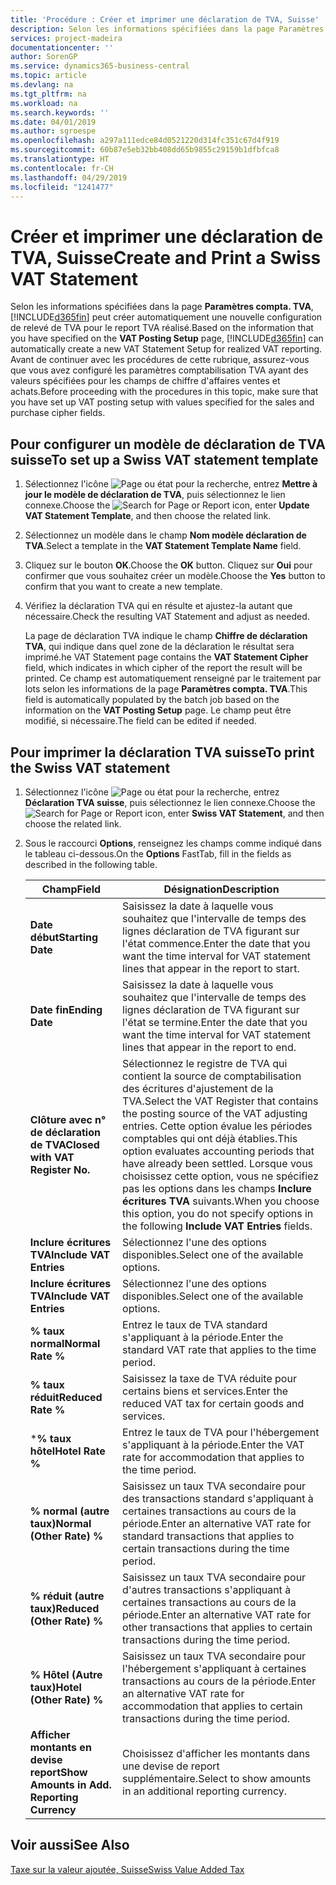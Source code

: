 ```yaml
---
title: 'Procédure : Créer et imprimer une déclaration de TVA, Suisse'
description: Selon les informations spécifiées dans la page Paramètres compta. TVA, Business Central peut créer automatiquement une nouvelle configuration de relevé de TVA pour le report TVA réalisé. Avant de continuer avec les procédures de cette rubrique, assurez-vous que vous avez configuré les paramètres comptabilisation TVA ayant des valeurs spécifiées pour les champs de chiffre d'affaires ventes et achats.
services: project-madeira
documentationcenter: ''
author: SorenGP
ms.service: dynamics365-business-central
ms.topic: article
ms.devlang: na
ms.tgt_pltfrm: na
ms.workload: na
ms.search.keywords: ''
ms.date: 04/01/2019
ms.author: sgroespe
ms.openlocfilehash: a297a111edce84d0521220d314fc351c67d4f919
ms.sourcegitcommit: 60b87e5eb32bb408dd65b9855c29159b1dfbfca8
ms.translationtype: HT
ms.contentlocale: fr-CH
ms.lasthandoff: 04/29/2019
ms.locfileid: "1241477"
---
```

# <a name="create-and-print-a-swiss-vat-statement"></a><span data-ttu-id="f9977-104">Créer et imprimer une déclaration de TVA, Suisse</span><span class="sxs-lookup"><span data-stu-id="f9977-104">Create and Print a Swiss VAT Statement</span></span>
<span data-ttu-id="f9977-105">Selon les informations spécifiées dans la page **Paramètres compta. TVA**, [!INCLUDE[d365fin](../../includes/d365fin_md.md)] peut créer automatiquement une nouvelle configuration de relevé de TVA pour le report TVA réalisé.</span><span class="sxs-lookup"><span data-stu-id="f9977-105">Based on the information that you have specified on the **VAT Posting Setup** page, [!INCLUDE[d365fin](../../includes/d365fin_md.md)] can automatically create a new VAT Statement Setup for realized VAT reporting.</span></span> <span data-ttu-id="f9977-106">Avant de continuer avec les procédures de cette rubrique, assurez-vous que vous avez configuré les paramètres comptabilisation TVA ayant des valeurs spécifiées pour les champs de chiffre d'affaires ventes et achats.</span><span class="sxs-lookup"><span data-stu-id="f9977-106">Before proceeding with the procedures in this topic, make sure that you have set up VAT posting setup with values specified for the sales and purchase cipher fields.</span></span>  

## <a name="to-set-up-a-swiss-vat-statement-template"></a><span data-ttu-id="f9977-107">Pour configurer un modèle de déclaration de TVA suisse</span><span class="sxs-lookup"><span data-stu-id="f9977-107">To set up a Swiss VAT statement template</span></span>  

1.  <span data-ttu-id="f9977-108">Sélectionnez l'icône ![Page ou état pour la recherche](../../media/ui-search/search_small.png "icône Page ou état pour la recherche"), entrez **Mettre à jour le modèle de déclaration de TVA**, puis sélectionnez le lien connexe.</span><span class="sxs-lookup"><span data-stu-id="f9977-108">Choose the ![Search for Page or Report](../../media/ui-search/search_small.png "Search for Page or Report icon") icon, enter **Update VAT Statement Template**, and then choose the related link.</span></span>  
2.  <span data-ttu-id="f9977-109">Sélectionnez un modèle dans le champ **Nom modèle déclaration de TVA**.</span><span class="sxs-lookup"><span data-stu-id="f9977-109">Select a template in the **VAT Statement Template Name** field.</span></span>
3.  <span data-ttu-id="f9977-110">Cliquez sur le bouton **OK**.</span><span class="sxs-lookup"><span data-stu-id="f9977-110">Choose the **OK** button.</span></span> <span data-ttu-id="f9977-111">Cliquez sur **Oui** pour confirmer que vous souhaitez créer un modèle.</span><span class="sxs-lookup"><span data-stu-id="f9977-111">Choose the **Yes** button to confirm that you want to create a new template.</span></span>  
4.  <span data-ttu-id="f9977-112">Vérifiez la déclaration TVA qui en résulte et ajustez-la autant que nécessaire.</span><span class="sxs-lookup"><span data-stu-id="f9977-112">Check the resulting VAT Statement and adjust as needed.</span></span>  

     <span data-ttu-id="f9977-113">La page de déclaration TVA indique le champ **Chiffre de déclaration TVA**, qui indique dans quel zone de la déclaration le résultat sera imprimé.</span><span class="sxs-lookup"><span data-stu-id="f9977-113">he VAT Statement page contains the **VAT Statement Cipher** field, which indicates in which cipher of the report the result will be printed.</span></span> <span data-ttu-id="f9977-114">Ce champ est automatiquement renseigné par le traitement par lots selon les informations de la page **Paramètres compta. TVA**.</span><span class="sxs-lookup"><span data-stu-id="f9977-114">This field is automatically populated by the batch job based on the information on the **VAT Posting Setup** page.</span></span> <span data-ttu-id="f9977-115">Le champ peut être modifié, si nécessaire.</span><span class="sxs-lookup"><span data-stu-id="f9977-115">The field can be edited if needed.</span></span>  

## <a name="to-print-the-swiss-vat-statement"></a><span data-ttu-id="f9977-116">Pour imprimer la déclaration TVA suisse</span><span class="sxs-lookup"><span data-stu-id="f9977-116">To print the Swiss VAT statement</span></span>  

1.  <span data-ttu-id="f9977-117">Sélectionnez l'icône ![Page ou état pour la recherche](../../media/ui-search/search_small.png "Page ou état pour la recherche"), entrez **Déclaration TVA suisse**, puis sélectionnez le lien connexe.</span><span class="sxs-lookup"><span data-stu-id="f9977-117">Choose the ![Search for Page or Report](../../media/ui-search/search_small.png "Search for Page or Report icon") icon, enter **Swiss VAT Statement**, and then choose the related link.</span></span>  
2.  <span data-ttu-id="f9977-118">Sous le raccourci **Options**, renseignez les champs comme indiqué dans le tableau ci-dessous.</span><span class="sxs-lookup"><span data-stu-id="f9977-118">On the **Options** FastTab, fill in the fields as described in the following table.</span></span>  

    |<span data-ttu-id="f9977-119">Champ</span><span class="sxs-lookup"><span data-stu-id="f9977-119">Field</span></span>|<span data-ttu-id="f9977-120">Désignation</span><span class="sxs-lookup"><span data-stu-id="f9977-120">Description</span></span>|  
    |---------------------------------|---------------------------------------|  
    |<span data-ttu-id="f9977-121">**Date début**</span><span class="sxs-lookup"><span data-stu-id="f9977-121">**Starting Date**</span></span>|<span data-ttu-id="f9977-122">Saisissez la date à laquelle vous souhaitez que l'intervalle de temps des lignes déclaration de TVA figurant sur l'état commence.</span><span class="sxs-lookup"><span data-stu-id="f9977-122">Enter the date that you want the time interval for VAT statement lines that appear in the report to start.</span></span>|  
    |<span data-ttu-id="f9977-123">**Date fin**</span><span class="sxs-lookup"><span data-stu-id="f9977-123">**Ending Date**</span></span>|<span data-ttu-id="f9977-124">Saisissez la date à laquelle vous souhaitez que l'intervalle de temps des lignes déclaration de TVA figurant sur l'état se termine.</span><span class="sxs-lookup"><span data-stu-id="f9977-124">Enter the date that you want the time interval for VAT statement lines that appear in the report to end.</span></span>|  
    |<span data-ttu-id="f9977-125">**Clôture avec n° de déclaration de TVA**</span><span class="sxs-lookup"><span data-stu-id="f9977-125">**Closed with VAT Register No.**</span></span>|<span data-ttu-id="f9977-126">Sélectionnez le registre de TVA qui contient la source de comptabilisation des écritures d'ajustement de la TVA.</span><span class="sxs-lookup"><span data-stu-id="f9977-126">Select the VAT Register that contains the posting source of the VAT adjusting entries.</span></span> <span data-ttu-id="f9977-127">Cette option évalue les périodes comptables qui ont déjà établies.</span><span class="sxs-lookup"><span data-stu-id="f9977-127">This option evaluates accounting periods that have already been settled.</span></span> <span data-ttu-id="f9977-128">Lorsque vous choisissez cette option, vous ne spécifiez pas les options dans les champs **Inclure écritures TVA** suivants.</span><span class="sxs-lookup"><span data-stu-id="f9977-128">When you choose this option, you do not specify options in the following **Include VAT Entries** fields.</span></span>|  
    |<span data-ttu-id="f9977-129">**Inclure écritures TVA**</span><span class="sxs-lookup"><span data-stu-id="f9977-129">**Include VAT Entries**</span></span>|<span data-ttu-id="f9977-130">Sélectionnez l'une des options disponibles.</span><span class="sxs-lookup"><span data-stu-id="f9977-130">Select one of the available options.</span></span>|  
    |<span data-ttu-id="f9977-131">**Inclure écritures TVA**</span><span class="sxs-lookup"><span data-stu-id="f9977-131">**Include VAT Entries**</span></span>|<span data-ttu-id="f9977-132">Sélectionnez l'une des options disponibles.</span><span class="sxs-lookup"><span data-stu-id="f9977-132">Select one of the available options.</span></span>|  
    |<span data-ttu-id="f9977-133">**% taux normal**</span><span class="sxs-lookup"><span data-stu-id="f9977-133">**Normal Rate %**</span></span>|<span data-ttu-id="f9977-134">Entrez le taux de TVA standard s'appliquant à la période.</span><span class="sxs-lookup"><span data-stu-id="f9977-134">Enter the standard VAT rate that applies to the time period.</span></span>|  
    |<span data-ttu-id="f9977-135">**% taux réduit**</span><span class="sxs-lookup"><span data-stu-id="f9977-135">**Reduced Rate %**</span></span>|<span data-ttu-id="f9977-136">Saisissez la taxe de TVA réduite pour certains biens et services.</span><span class="sxs-lookup"><span data-stu-id="f9977-136">Enter the reduced VAT tax for certain goods and services.</span></span>|  
    |<span data-ttu-id="f9977-137">\***% taux hôtel**</span><span class="sxs-lookup"><span data-stu-id="f9977-137">**Hotel Rate %**</span></span>|<span data-ttu-id="f9977-138">Entrez le taux de TVA pour l'hébergement s'appliquant à la période.</span><span class="sxs-lookup"><span data-stu-id="f9977-138">Enter the VAT rate for accommodation that applies to the time period.</span></span>|  
    |<span data-ttu-id="f9977-139">**% normal (autre taux)**</span><span class="sxs-lookup"><span data-stu-id="f9977-139">**Normal (Other Rate) %**</span></span>|<span data-ttu-id="f9977-140">Saisissez un taux TVA secondaire pour des transactions standard s'appliquant à certaines transactions au cours de la période.</span><span class="sxs-lookup"><span data-stu-id="f9977-140">Enter an alternative VAT rate for standard transactions that applies to certain transactions during the time period.</span></span>|  
    |<span data-ttu-id="f9977-141">**% réduit (autre taux)**</span><span class="sxs-lookup"><span data-stu-id="f9977-141">**Reduced (Other Rate) %**</span></span>|<span data-ttu-id="f9977-142">Saisissez un taux TVA secondaire pour d'autres transactions s'appliquant à certaines transactions au cours de la période.</span><span class="sxs-lookup"><span data-stu-id="f9977-142">Enter an alternative VAT rate for other transactions that applies to certain transactions during the time period.</span></span>|  
    |<span data-ttu-id="f9977-143">**% Hôtel (Autre taux)**</span><span class="sxs-lookup"><span data-stu-id="f9977-143">**Hotel (Other Rate) %**</span></span>|<span data-ttu-id="f9977-144">Saisissez un taux TVA secondaire pour l'hébergement s'appliquant à certaines transactions au cours de la période.</span><span class="sxs-lookup"><span data-stu-id="f9977-144">Enter an alternative VAT rate for accommodation that applies to certain transactions during the time period.</span></span>|  
    |<span data-ttu-id="f9977-145">**Afficher montants en devise report**</span><span class="sxs-lookup"><span data-stu-id="f9977-145">**Show Amounts in Add. Reporting Currency**</span></span>|<span data-ttu-id="f9977-146">Choisissez d'afficher les montants dans une devise de report supplémentaire.</span><span class="sxs-lookup"><span data-stu-id="f9977-146">Select to show amounts in an additional reporting currency.</span></span>|  

## <a name="see-also"></a><span data-ttu-id="f9977-147">Voir aussi</span><span class="sxs-lookup"><span data-stu-id="f9977-147">See Also</span></span>  
 [<span data-ttu-id="f9977-148">Taxe sur la valeur ajoutée, Suisse</span><span class="sxs-lookup"><span data-stu-id="f9977-148">Swiss Value Added Tax</span></span>](swiss-value-added-tax.md)
